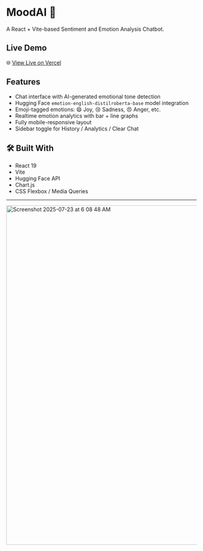 # MoodAI 🧠

A React + Vite-based Sentiment and Emotion Analysis Chatbot.

##  Live Demo

🌐 [View Live on Vercel](https://mood-ai-website.vercel.app)

##  Features

- Chat interface with AI-generated emotional tone detection
- Hugging Face `emotion-english-distilroberta-base` model integration
- Emoji-tagged emotions: 😄 Joy, 😢 Sadness, 😠 Anger, etc.
- Realtime emotion analytics with bar + line graphs
- Fully mobile-responsive layout
- Sidebar toggle for History / Analytics / Clear Chat

## 🛠️ Built With

- React 19
- Vite
- Hugging Face API
- Chart.js
- CSS Flexbox / Media Queries

---
<img width="1440" height="900" alt="Screenshot 2025-07-23 at 6 08 48 AM" src="https://github.com/user-attachments/assets/193b428b-a8ea-405e-9e46-79b5ab1f34ff" />

